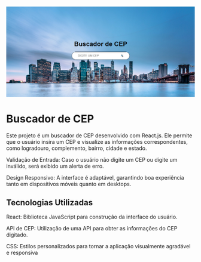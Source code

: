 ![Buscador de CEP](src/imagem/buscar-ceps.png)

# Buscador de CEP

Este projeto é um buscador de CEP desenvolvido com React.js. Ele permite que o usuário insira um CEP e visualize as informações correspondentes, como logradouro, complemento, bairro, cidade e estado.

Validação de Entrada: Caso o usuário não digite um CEP ou digite um inválido, será exibido um alerta de erro.

Design Responsivo: A interface é adaptável, garantindo boa experiência tanto em dispositivos móveis quanto em desktops.

## Tecnologias Utilizadas

React: Biblioteca JavaScript para construção da interface do usuário.

API de CEP: Utilização de uma API para obter as informações do CEP digitado.

CSS: Estilos personalizados para tornar a aplicação visualmente agradável e responsiva